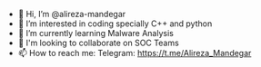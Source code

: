 - 👋 Hi, I’m @alireza-mandegar
- 👀 I’m interested in coding specially C++ and python
- 🌱 I’m currently learning Malware Analysis
- 💞️ I'm looking to collaborate on SOC Teams
- 📫 How to reach me: Telegram: https://t.me/Alireza_Mandegar

<!---
alireza-mandegar/alireza-mandegar is a ✨ special ✨ repository because its `README.md` (this file) appears on your GitHub profile.
You can click the Preview link to take a look at your changes.
--->
